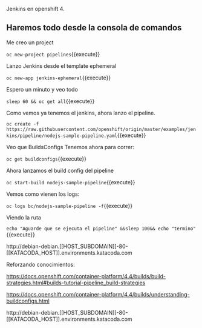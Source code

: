 Jenkins en openshift 4.


## Haremos todo desde la consola de comandos 

Me creo un project

`oc new-project pipelines`{{execute}}


Lanzo Jenkins desde el template ephemeral

`oc new-app jenkins-ephemeral`{{execute}}

Espero un minuto y veo todo

`sleep 60 && oc get all`{{execute}}

Como vemos ya tenemos el jenkins, ahora lanzo el pipeline.

`oc create -f https://raw.githubusercontent.com/openshift/origin/master/examples/jenkins/pipeline/nodejs-sample-pipeline.yaml`{{execute}}


Veo que BuildsConfigs Tenemos ahora para correr:

`oc get buildconfigs`{{execute}}

Ahora lanzamos el build config del pipeline

`oc start-build nodejs-sample-pipeline`{{execute}}

Vemos como vienen los logs:

`oc logs bc/nodejs-sample-pipeline -f`{{execute}}

Viendo la ruta

`echo "Aguarde que se ejecuta el pipeline" &&sleep 100&& echo "termino"`{{execute}}

http://debian-debian.[[HOST_SUBDOMAIN]]-80-[[KATACODA_HOST]].environments.katacoda.com


Reforzando conocimientos:

https://docs.openshift.com/container-platform/4.4/builds/build-strategies.html#builds-tutorial-pipeline_build-strategies

https://docs.openshift.com/container-platform/4.4/builds/understanding-buildconfigs.html


http://debian-debian.[[HOST_SUBDOMAIN]]-80-[[KATACODA_HOST]].environments.katacoda.com

